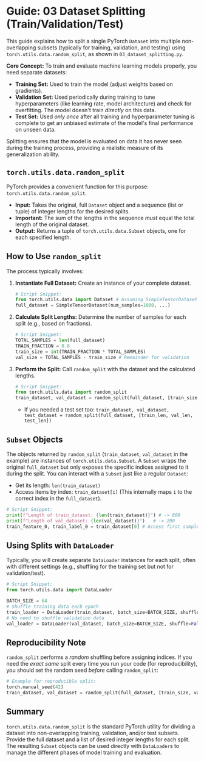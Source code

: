 # Guide: 03 Dataset Splitting (Train/Validation/Test)

This guide explains how to split a single PyTorch `Dataset` into multiple non-overlapping subsets (typically for training, validation, and testing) using `torch.utils.data.random_split`, as shown in `03_dataset_splitting.py`.

**Core Concept:** To train and evaluate machine learning models properly, you need separate datasets:

- **Training Set:** Used to train the model (adjust weights based on gradients).
- **Validation Set:** Used periodically during training to tune hyperparameters (like learning rate, model architecture) and check for overfitting. The model doesn't train _directly_ on this data.
- **Test Set:** Used _only once_ after all training and hyperparameter tuning is complete to get an unbiased estimate of the model's final performance on unseen data.

Splitting ensures that the model is evaluated on data it has never seen during the training process, providing a realistic measure of its generalization ability.

## `torch.utils.data.random_split`

PyTorch provides a convenient function for this purpose: `torch.utils.data.random_split`.

- **Input:** Takes the original, full `Dataset` object and a sequence (list or tuple) of integer lengths for the desired splits.
- **Important:** The sum of the lengths in the sequence _must_ equal the total length of the original dataset.
- **Output:** Returns a tuple of `torch.utils.data.Subset` objects, one for each specified length.

## How to Use `random_split`

The process typically involves:

1. **Instantiate Full Dataset:** Create an instance of your complete dataset.

    ```python
    # Script Snippet:
    from torch.utils.data import Dataset # Assuming SimpleTensorDataset is defined
    full_dataset = SimpleTensorDataset(num_samples=1000, ...)
    ```

2. **Calculate Split Lengths:** Determine the number of samples for each split (e.g., based on fractions).

    ```python
    # Script Snippet:
    TOTAL_SAMPLES = len(full_dataset)
    TRAIN_FRACTION = 0.8
    train_size = int(TRAIN_FRACTION * TOTAL_SAMPLES)
    val_size = TOTAL_SAMPLES - train_size # Remainder for validation
    ```

3. **Perform the Split:** Call `random_split` with the dataset and the calculated lengths.

    ```python
    # Script Snippet:
    from torch.utils.data import random_split
    train_dataset, val_dataset = random_split(full_dataset, [train_size, val_size])
    ```

    - If you needed a test set too: `train_dataset, val_dataset, test_dataset = random_split(full_dataset, [train_len, val_len, test_len])`

## `Subset` Objects

The objects returned by `random_split` (`train_dataset`, `val_dataset` in the example) are instances of `torch.utils.data.Subset`. A `Subset` wraps the original `full_dataset` but only exposes the specific indices assigned to it during the split. You can interact with a `Subset` just like a regular `Dataset`:

- Get its length: `len(train_dataset)`
- Access items by index: `train_dataset[i]` (This internally maps `i` to the correct index in the `full_dataset`).

```python
# Script Snippet:
print(f"Length of train_dataset: {len(train_dataset)}") # -> 800
print(f"Length of val_dataset: {len(val_dataset)}")   # -> 200
train_feature_0, train_label_0 = train_dataset[0] # Access first sample of train split
```

## Using Splits with `DataLoader`

Typically, you will create separate `DataLoader` instances for each split, often with different settings (e.g., shuffling for the training set but not for validation/test).

```python
# Script Snippet:
from torch.utils.data import DataLoader

BATCH_SIZE = 64
# Shuffle training data each epoch
train_loader = DataLoader(train_dataset, batch_size=BATCH_SIZE, shuffle=True)
# No need to shuffle validation data
val_loader = DataLoader(val_dataset, batch_size=BATCH_SIZE, shuffle=False)
```

## Reproducibility Note

`random_split` performs a _random_ shuffling before assigning indices. If you need the _exact same_ split every time you run your code (for reproducibility), you should set the random seed _before_ calling `random_split`:

```python
# Example for reproducible split:
torch.manual_seed(42)
train_dataset, val_dataset = random_split(full_dataset, [train_size, val_size])
```

## Summary

`torch.utils.data.random_split` is the standard PyTorch utility for dividing a dataset into non-overlapping training, validation, and/or test subsets. Provide the full dataset and a list of desired integer lengths for each split. The resulting `Subset` objects can be used directly with `DataLoader`s to manage the different phases of model training and evaluation.
